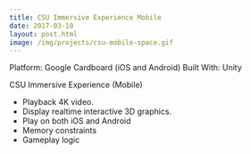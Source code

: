 ```yaml
---
title: CSU Immersive Experience Mobile
date: 2017-03-10
layout: post.html
image: /img/projects/csu-mobile-space.gif
---
```


Platform: Google Cardboard (iOS and Android)
Built With: Unity

CSU Immersive Experience (Mobile)

- Playback 4K video.
- Display realtime interactive 3D graphics.
- Play on both iOS and Android
- Memory constraints
- Gameplay logic

[csuvr]:/projects/csu-mobile.html
[ios]:https://itunes.apple.com/us/app/csu-immersive-experience/id1202386168?mt=8
[android]:https://play.google.com/store/apps/details?id=com.bluepenguin.csu&hl=en
